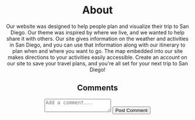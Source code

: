 <html>
<head>
 <meta charset="UTF-8">
    <meta name="viewport" content="width=device-width, initial-scale=1.0">
    <title>About</title>
     <meta charset="UTF-8">
    <meta name="viewport" content="width=device-width, initial-scale=1.0">
</head>
<body>
    <div style="text-align: center;">
     <h1>About</h1>
     <p>Our website was designed to help people plan and visualize their trip to San Diego. Our theme was inspired by where we live, and we wanted to help share it with others. Our site gives information on the weather and activities in San Diego, and you can use that information along with our itinerary to plan when and where you want to go. The map embedded into our site makes directions to your activities easily accessible. Create an account on our site to save your travel plans, and you're all set for your next trip to San Diego!
     </p>
     <div id="comment-section">
  <h2>Comments</h2>
  <div id="comments"></div>
  <textarea id="comment-input" placeholder="Add a comment..."></textarea>
  <button onclick="addComment()">Post Comment</button>
</div>
<script>
function addComment() {
  var input = document.getElementById('comment-input');
  var comment = input.value.trim();
  if (comment) {
    var commentsContainer = document.getElementById('comments');
    var newComment = document.createElement('p');
    newComment.textContent = comment;
    commentsContainer.appendChild(newComment);
    input.value = ''; // Clear input field
  } else {
    alert('Please enter a comment.');
  }
}
</script>
</body>
</html>
